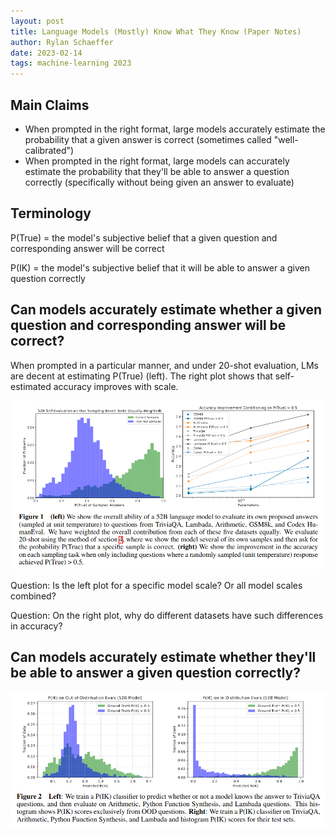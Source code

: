 ```yaml
---
layout: post
title: Language Models (Mostly) Know What They Know (Paper Notes)
author: Rylan Schaeffer
date: 2023-02-14
tags: machine-learning 2023
---
```




## Main Claims

- When prompted in the right format, large models accurately estimate the probability that a given answer is correct
  (sometimes called "well-calibrated")
- When prompted in the right format, large models can accurately estimate the probability that they'll be able to
  answer a question correctly (specifically without being given an answer to evaluate)

## Terminology

P(True) = the model's subjective belief that a given question and corresponding answer will be correct

P(IK) = the model's subjective belief that it will be able to answer a given question correctly

## Can models accurately estimate whether a given question and corresponding answer will be correct?

When prompted in a particular manner, and under 20-shot evaluation, LMs are decent at estimating P(True) (left).
The right plot shows that self-estimated accuracy improves with scale.

![](2023-02-25-LMs-Mostly-Know-What-They-Know/kadavath_2022_fig1.png)

Question: Is the left plot for a specific model scale? Or all model scales combined?

Question: On the right plot, why do different datasets have such differences in accuracy?


## Can models accurately estimate whether they'll be able to answer a given question correctly?

![](2023-02-25-LMs-Mostly-Know-What-They-Know/kadavath_2022_fig2.png)

